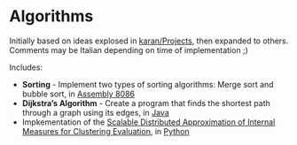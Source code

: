 # Algorithms

Initially based on ideas explosed in [karan/Projects](https://github.com/karan/Projects), then expanded to others.
Comments may be Italian depending on time of implementation ;)

Includes:
- **Sorting** - Implement two types of sorting algorithms: Merge sort and bubble sort, in [Assembly 8086](./Assembly/Sorting)
- **Dijkstra’s Algorithm** - Create a program that finds the shortest path through a graph using its edges, in [Java](./Java/Dijkstra.java)
- Impkementation of the [Scalable Distributed Approximation of Internal Measures for Clustering Evaluation](https://arxiv.org/abs/2003.01430), in [Python](./Python/approximated_silhouette.py)
